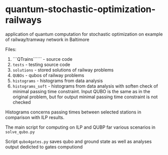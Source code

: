 # quantum-stochastic-optimization-railways
application of quantum computation for stochastic optimization on example of railway/tramway network in Baltimore 

Files:

1. ```QTrains`````` - source code
2. ```tests``` - testing source code
3. ```solutions``` - stored solutions of railway problems
4. ```QUBOs``` - qubos of railway problems
5. ```histograms``` - histograms from data analysis
6. ```histograms_soft``` - histograms from data analysis with soften check of minimal passing time constraint. Input QUBO is the same
as in the original problem, but for output minimal passing time constraint is not checked

Histograms concerns passing times between selected stations in comparison with ILP results.

The main script for computing on ILP and QUBP far various scenarios in ```solve_qubo.py```

Script ```qubo4gates.py``` saves qubo and ground state as well as analyses output dedicted to gates computiond